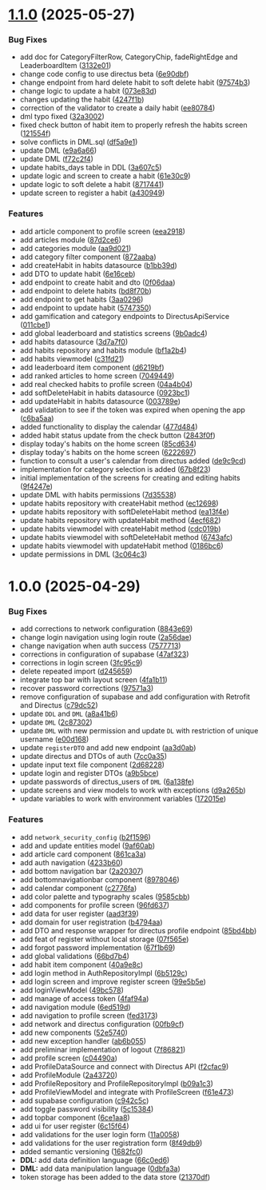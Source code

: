 # [1.1.0](https://github.com/HabitFlowTeam/habitflow-app/compare/v1.0.0...v1.1.0) (2025-05-27)


### Bug Fixes

* add doc for CategoryFilterRow, CategoryChip, fadeRightEdge and LeaderboardItem ([3132e01](https://github.com/HabitFlowTeam/habitflow-app/commit/3132e01cf4e4f707738fdfdadc56db35cf5e09fd))
* change code config to use directus beta ([6e90dbf](https://github.com/HabitFlowTeam/habitflow-app/commit/6e90dbf0d751fc9be5c7baac10c460dcdbc4748c))
* change endpoint from hard delete habit to soft delete habit ([97574b3](https://github.com/HabitFlowTeam/habitflow-app/commit/97574b3d08831639eb3abf9d08583ade6db8c003))
* change logic to update a habit ([073e83d](https://github.com/HabitFlowTeam/habitflow-app/commit/073e83d2476d1de4d816dd0aad1f7f2752e19380))
* changes updating the habit ([4247f1b](https://github.com/HabitFlowTeam/habitflow-app/commit/4247f1b2240aa407c77665792ebf38ba60eb29b9))
* correction of the validator to create a daily habit ([ee80784](https://github.com/HabitFlowTeam/habitflow-app/commit/ee807842e018270d4a5c759b66608b25cc5a4c8e))
* dml typo fixed ([32a3002](https://github.com/HabitFlowTeam/habitflow-app/commit/32a300229c5ac1b4aa5a6039a65f746127bc2598))
* fixed check button of habit item to properly refresh the habits screen ([121554f](https://github.com/HabitFlowTeam/habitflow-app/commit/121554fbfe6a4173e9fe629ad2b9e2174281be8c))
* solve conflicts in DML.sql ([df5a9e1](https://github.com/HabitFlowTeam/habitflow-app/commit/df5a9e13b2ef29be2b4313bb353d3be9d116275a))
* update DML ([e9a6a66](https://github.com/HabitFlowTeam/habitflow-app/commit/e9a6a66106c6b2ca9ef5183ee2c4ec5f6b4606e1))
* update DML ([f72c2f4](https://github.com/HabitFlowTeam/habitflow-app/commit/f72c2f4f7744721a97824d6cd32e42969c46db92))
* update habits_days table in DDL ([3a607c5](https://github.com/HabitFlowTeam/habitflow-app/commit/3a607c50b8a8c0c581451edab22604383d7d7d7d))
* update logic and screen to create a habit ([61e30c9](https://github.com/HabitFlowTeam/habitflow-app/commit/61e30c937e474693cdf95b995130fd4f04818324))
* update logic to soft delete a habit ([8717441](https://github.com/HabitFlowTeam/habitflow-app/commit/871744165fa6556ae4d40308a64a67814bab1a73))
* update screen to register a habit ([a430949](https://github.com/HabitFlowTeam/habitflow-app/commit/a430949b3efb6f442ce2d1e42e875dc11192547c))


### Features

* add article component to profile screen ([eea2918](https://github.com/HabitFlowTeam/habitflow-app/commit/eea2918ea31ab705db1f99a0e4f34c472a8ed458))
* add articles module ([87d2ce6](https://github.com/HabitFlowTeam/habitflow-app/commit/87d2ce64aad959437425e2bd4a3269f89973e77b))
* add categories module ([aa9d021](https://github.com/HabitFlowTeam/habitflow-app/commit/aa9d02166a872ab3cd816b66fa8abbb1f6a5593a))
* add category filter component ([872aaba](https://github.com/HabitFlowTeam/habitflow-app/commit/872aabad9ffee331f59b6f863f29b71671d313ff))
* add createHabit in habits datasource ([b1bb39d](https://github.com/HabitFlowTeam/habitflow-app/commit/b1bb39d34e6deebc9ff83261d8df0a71360c93d1))
* add DTO to update habit ([6e16ceb](https://github.com/HabitFlowTeam/habitflow-app/commit/6e16ceb9c37802cde28f9b10de2544c74fa35595))
* add endpoint to create habit and dto ([0f06daa](https://github.com/HabitFlowTeam/habitflow-app/commit/0f06daa632f7d03dc2eb0844ebc8303026a5d91d))
* add endpoint to delete habits ([bd8f70b](https://github.com/HabitFlowTeam/habitflow-app/commit/bd8f70b7a4fdb98268f82dade1d58572698f6a34))
* add endpoint to get habits ([3aa0296](https://github.com/HabitFlowTeam/habitflow-app/commit/3aa0296c8df249c2fe54c32a8a7b7774c9961498))
* add endpoint to update habit ([5747350](https://github.com/HabitFlowTeam/habitflow-app/commit/574735009cb886b9cd31fd4b55cf1e4f01a431f5))
* add gamification and category endpoints to DirectusApiService ([011cbe1](https://github.com/HabitFlowTeam/habitflow-app/commit/011cbe1e3070799aa431016a14782e9fa8378bc7))
* add global leaderboard and statistics screens ([9b0adc4](https://github.com/HabitFlowTeam/habitflow-app/commit/9b0adc4dfe050e2159dac4f730f892fecab20f0d))
* add habits datasource ([3d7a7f0](https://github.com/HabitFlowTeam/habitflow-app/commit/3d7a7f0a441742ab8e6e994431d1398596dbbf8d))
* add habits repository and habits module ([bf1a2b4](https://github.com/HabitFlowTeam/habitflow-app/commit/bf1a2b443d5cc9d1ae417e75c204e3816db50431))
* add habits viewmodel ([c31fd21](https://github.com/HabitFlowTeam/habitflow-app/commit/c31fd21cadf98d8a3d0fec9d13a78d014b30c1d5))
* add leaderboard item component ([d6219bf](https://github.com/HabitFlowTeam/habitflow-app/commit/d6219bfd3b2e5beecfdb0c42e209b4ee05675763))
* add ranked articles to home screen ([7049449](https://github.com/HabitFlowTeam/habitflow-app/commit/7049449b2e46e05ec2e5d360f7832eddc243ee39))
* add real checked habits to profile screen ([04a4b04](https://github.com/HabitFlowTeam/habitflow-app/commit/04a4b04abbf27d68b31ee44697212edcafc9c365))
* add softDeleteHabit in habits datasource ([0923bc1](https://github.com/HabitFlowTeam/habitflow-app/commit/0923bc16cb38afcd0a0ec01080fd944b2a58a348))
* add updateHabit in habits datasource ([003789e](https://github.com/HabitFlowTeam/habitflow-app/commit/003789e523bd28c1af2e8f7ca1d51ac52157a385))
* add validation to see if the token was expired when opening the app ([c6ba5aa](https://github.com/HabitFlowTeam/habitflow-app/commit/c6ba5aaeb7250fbcc0b9d15a1146344c73839c98))
* added functionality to display the calendar ([477d484](https://github.com/HabitFlowTeam/habitflow-app/commit/477d484a187b1ba658a8ec9f4db986ac4974a67f))
* added habit status update from the check button ([2843f0f](https://github.com/HabitFlowTeam/habitflow-app/commit/2843f0f79d60914cdb70b136fbcf67e08919bed6))
* display today's habits on the home screen ([85cd634](https://github.com/HabitFlowTeam/habitflow-app/commit/85cd634cd4de11406d8d9b47f452ea95341195e6))
* display today's habits on the home screen ([6222697](https://github.com/HabitFlowTeam/habitflow-app/commit/62226975fc0e30e7989f4c58b95b700be324f082))
* function to consult a user's calendar from directus added ([de9c9cd](https://github.com/HabitFlowTeam/habitflow-app/commit/de9c9cdea723b70113f0457fc40dbd5f86feb28c))
* implementation for category selection is added ([67b8f23](https://github.com/HabitFlowTeam/habitflow-app/commit/67b8f2368149ac2f409ab50aa8a409fa0b48d4fa))
* initial implementation of the screens for creating and editing habits ([9f4247e](https://github.com/HabitFlowTeam/habitflow-app/commit/9f4247e5a074ebd32eae07e0a749d2f8391652d6))
* update DML with habits permissions ([7d35538](https://github.com/HabitFlowTeam/habitflow-app/commit/7d35538042914f395122646927e60ba3f37c0a93))
* update habits repository with createHabit method ([ec12698](https://github.com/HabitFlowTeam/habitflow-app/commit/ec1269879a374384a0800f166e9d4b2d04f5a0dd))
* update habits repository with softDeleteHabit method ([ea13f4e](https://github.com/HabitFlowTeam/habitflow-app/commit/ea13f4e5806d244a88c5740d72f86708a8a50df1))
* update habits repository with updateHabit method ([4ecf682](https://github.com/HabitFlowTeam/habitflow-app/commit/4ecf6824775bfcdd606817bf8a8b6c0d8802f06b))
* update habits viewmodel with createHabit method ([cdc019b](https://github.com/HabitFlowTeam/habitflow-app/commit/cdc019bc6339dce868f5ac1e9048a486b1378095))
* update habits viewmodel with softDeleteHabit method ([6743afc](https://github.com/HabitFlowTeam/habitflow-app/commit/6743afc0e7974742c17f7128e644403fe09d3b79))
* update habits viewmodel with updateHabit method ([0186bc6](https://github.com/HabitFlowTeam/habitflow-app/commit/0186bc6609cac654e7c522333228cf86a9e471d6))
* update permissions in DML ([3c064c3](https://github.com/HabitFlowTeam/habitflow-app/commit/3c064c3c819fa1d1218d35a74794e6fb037f1112))

# 1.0.0 (2025-04-29)


### Bug Fixes

* add corrections to network configuration ([8843e69](https://github.com/HabitFlowTeam/habitflow-app/commit/8843e699bfe56d4aafb5849635aef8eed73c26d3))
* change login navigation using login route ([2a56dae](https://github.com/HabitFlowTeam/habitflow-app/commit/2a56daecc7084eab97a5f6164ae712533f6b4fa4))
* change navigation when auth success ([7577713](https://github.com/HabitFlowTeam/habitflow-app/commit/75777134d2835cfd1b9a37a594f68f86ed38e871))
* corrections in configuration of supabase ([47af323](https://github.com/HabitFlowTeam/habitflow-app/commit/47af323228f4ff072043e0fc899c3091efb5020c))
* corrections in login screen ([3fc95c9](https://github.com/HabitFlowTeam/habitflow-app/commit/3fc95c9a01967a62f6d3ff7e6f0948b02b0d9960))
* delete repeated import ([d245659](https://github.com/HabitFlowTeam/habitflow-app/commit/d2456590f84de0bb24baecdbbcde5363b0c4fded))
* integrate top bar with layout screen ([4fa1b11](https://github.com/HabitFlowTeam/habitflow-app/commit/4fa1b11d8c539db1640f85e405a66e46cd32b6b4))
* recover password corrections ([97571a3](https://github.com/HabitFlowTeam/habitflow-app/commit/97571a35ce7055dabe744172f933a171e1082b4b))
* remove configuration of supabase and add configuration with Retrofit and Directus ([c79dc52](https://github.com/HabitFlowTeam/habitflow-app/commit/c79dc52abfaea2eafde33a5e63c1d54e1d743fd9))
* update `DDL` and `DML` ([a8a41b6](https://github.com/HabitFlowTeam/habitflow-app/commit/a8a41b62995c5e4c5baa0e7ac55dce1482aea74a))
* update `DML` ([2c87302](https://github.com/HabitFlowTeam/habitflow-app/commit/2c87302a24029b02c1104e67035f0b7c3ba6e052))
* update `DML` with new permission and update `DL` with restriction of unique username ([e00d168](https://github.com/HabitFlowTeam/habitflow-app/commit/e00d1683fab07f18e642ff61016fd6923142b027))
* update `registerDTO` and add new endpoint ([aa3d0ab](https://github.com/HabitFlowTeam/habitflow-app/commit/aa3d0abc635b1872d54fe6a2ffe0ec8d45de1894))
* update directus and DTOs of auth ([7cc0a35](https://github.com/HabitFlowTeam/habitflow-app/commit/7cc0a353e0a9a2ae740917d8c834740a225ffcf8))
* update input text file component ([2d68228](https://github.com/HabitFlowTeam/habitflow-app/commit/2d68228a0cfe25d532a5622bb77e85ae1c4eeb71))
* update login and register DTOs ([a9b5bce](https://github.com/HabitFlowTeam/habitflow-app/commit/a9b5bce2826024b91aef64c4e43eef7b3c5c2f37))
* update passwords of directus_users of `DML` ([6a138fe](https://github.com/HabitFlowTeam/habitflow-app/commit/6a138fe0094eb89fb105244e30da721b5c274f6d))
* update screens and view models to work with exceptions ([d9a265b](https://github.com/HabitFlowTeam/habitflow-app/commit/d9a265b07be53eb77c7ad9f898a605fbbc14da60))
* update variables to work with environment variables ([172015e](https://github.com/HabitFlowTeam/habitflow-app/commit/172015e8d948094c0d0a0d1c1370730a1b3a99ae))


### Features

* add `network_security_config` ([b2f1596](https://github.com/HabitFlowTeam/habitflow-app/commit/b2f15969a27fcf0c26c6ce915b981da4c0a750a1))
* add and update entities model ([9af60ab](https://github.com/HabitFlowTeam/habitflow-app/commit/9af60ab8d5b2bd389769df986ab3563c4dbad7ff))
* add article card component ([861ca3a](https://github.com/HabitFlowTeam/habitflow-app/commit/861ca3a152ff34f4c2d3a4726ca16ee8656b81b7))
* add auth navigation ([4233b60](https://github.com/HabitFlowTeam/habitflow-app/commit/4233b60cda0a326f1fb6daeeba8d3002ddc39d65))
* add bottom navigation bar ([2a20307](https://github.com/HabitFlowTeam/habitflow-app/commit/2a203077ed8a41703d16150b88e50e67990040f2))
* add bottomnavigationbar component ([8978046](https://github.com/HabitFlowTeam/habitflow-app/commit/897804679e562a92910d4e99b9b545d43c151047))
* add calendar component ([c2776fa](https://github.com/HabitFlowTeam/habitflow-app/commit/c2776fa6f106c8d2a466cc9af727a3e556215752))
* add color palette and typography scales ([9585cbb](https://github.com/HabitFlowTeam/habitflow-app/commit/9585cbbee13deacb6c4dd333119257ade948cc7c))
* add components for profile screen ([96fd637](https://github.com/HabitFlowTeam/habitflow-app/commit/96fd63768d63fae4b139656f1ab3f380cbc9c847))
* add data for user register ([aad3f39](https://github.com/HabitFlowTeam/habitflow-app/commit/aad3f39955d157d8cd882e5d3863ab36b3464797))
* add domain for user registration ([b4794aa](https://github.com/HabitFlowTeam/habitflow-app/commit/b4794aa3fd1523e6ce588aa62b76a97011edea0f))
* add DTO and response wrapper for directus profile endpoint ([85bd4bb](https://github.com/HabitFlowTeam/habitflow-app/commit/85bd4bbee7370cea17712559a1ceaa1b122477af))
* add feat of register without local storage ([07f565e](https://github.com/HabitFlowTeam/habitflow-app/commit/07f565ee10a43e19f96cf1a18795e31148e00ccf))
* add forgot password implementation ([67f1b69](https://github.com/HabitFlowTeam/habitflow-app/commit/67f1b69091c5369364ac2aadd719a6870ff2cc62))
* add global validations ([66bd7b4](https://github.com/HabitFlowTeam/habitflow-app/commit/66bd7b402f90facc9ab4440bb965a72c5e001e27))
* add habit item component ([40a9e8c](https://github.com/HabitFlowTeam/habitflow-app/commit/40a9e8cc880e2292297243576c4e5c913b5bb821))
* add login method in AuthRepositoryImpl ([6b5129c](https://github.com/HabitFlowTeam/habitflow-app/commit/6b5129ca2a04fe9f557f0eb99098aac9ad36c383))
* add login screen and improve register screen ([99e5b5e](https://github.com/HabitFlowTeam/habitflow-app/commit/99e5b5e3be45dd0848c5b2caf43013152c75152c))
* add loginViewModel ([49bc578](https://github.com/HabitFlowTeam/habitflow-app/commit/49bc578822046f2b3205f43d13798a62c701f799))
* add manage of access token ([4faf94a](https://github.com/HabitFlowTeam/habitflow-app/commit/4faf94a6f35f83debf30f3b77823a8f0cd79fa91))
* add navigation module ([6ed519d](https://github.com/HabitFlowTeam/habitflow-app/commit/6ed519dae5733ce303e8874006b8ba85be6dea8c))
* add navigation to profile screen ([fed3173](https://github.com/HabitFlowTeam/habitflow-app/commit/fed3173da2c19fc015aeee2fa79ad3baf61329bd))
* add network and directus configuration ([00fb9cf](https://github.com/HabitFlowTeam/habitflow-app/commit/00fb9cf82b2219d3fe534ca37fd66dffc5e360dd))
* add new components ([52e5740](https://github.com/HabitFlowTeam/habitflow-app/commit/52e5740b2aa18b5464f8f26f6b9c416eb6699fe2))
* add new exception handler ([ab6b055](https://github.com/HabitFlowTeam/habitflow-app/commit/ab6b055a12604bb119e2da7978e94fedc7b6b489))
* add preliminar implementation of logout ([7f86821](https://github.com/HabitFlowTeam/habitflow-app/commit/7f868210b8a649221a0dabc8c7146475ef1956a1))
* add profile screen ([c04490a](https://github.com/HabitFlowTeam/habitflow-app/commit/c04490a826f4eac2446825d733b7741d8fb6566e))
* add ProfileDataSource and connect with Directus API ([f2cfac9](https://github.com/HabitFlowTeam/habitflow-app/commit/f2cfac9e159f76883261f76dcfc573148282941e))
* add ProfileModule ([2a43720](https://github.com/HabitFlowTeam/habitflow-app/commit/2a43720ea041a19ec1154baf762497097906ae39))
* add ProfileRepository and ProfileRepositoryImpl ([b09a1c3](https://github.com/HabitFlowTeam/habitflow-app/commit/b09a1c313573986c4cc7f14c6fec5e61ebde156d))
* add ProfileViewModel and integrate with ProfileScreen ([f61e473](https://github.com/HabitFlowTeam/habitflow-app/commit/f61e473511b5f93a06e472c9fff8ccd862309e66))
* add supabase configuration ([c942c5c](https://github.com/HabitFlowTeam/habitflow-app/commit/c942c5c548164b46412559ae0e60d5e122e0f75c))
* add toggle password visibility ([5c15384](https://github.com/HabitFlowTeam/habitflow-app/commit/5c15384df4d4ee5a955073b5a51829c0ef9c1645))
* add topbar component ([6ce1aa8](https://github.com/HabitFlowTeam/habitflow-app/commit/6ce1aa8b4b3b14adae8c7c861f9666cf3cc641f4))
* add ui for user register ([6c15f64](https://github.com/HabitFlowTeam/habitflow-app/commit/6c15f64b2527e1eec7e0f1a6d3130fab00ec7818))
* add validations for the user login form ([11a0058](https://github.com/HabitFlowTeam/habitflow-app/commit/11a0058c375895e3399ceea1ffdf223c700fe4d5))
* add validations for the user registration form ([8f49db9](https://github.com/HabitFlowTeam/habitflow-app/commit/8f49db9983ecfbe8934abbdb8152893d0b635019))
* added semantic versioning ([1682fc0](https://github.com/HabitFlowTeam/habitflow-app/commit/1682fc0e92fa1d1837c56d5df8239192c4a3769b))
* **DDL:** add data definition language ([66c0ed6](https://github.com/HabitFlowTeam/habitflow-app/commit/66c0ed6568ac186c289829f3a991dd319331b3b6))
* **DML:** add data manipulation language ([0dbfa3a](https://github.com/HabitFlowTeam/habitflow-app/commit/0dbfa3ad580db5c607e6d38b4fa621399568d9b8))
* token storage has been added to the data store ([21370df](https://github.com/HabitFlowTeam/habitflow-app/commit/21370dfa87f88c0ef0a18be7745bba610b1e1afb))
